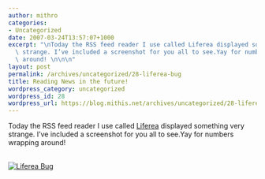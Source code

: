 ```yaml
---
author: mithro
categories:
- Uncategorized
date: 2007-03-24T13:57:07+1000
excerpt: "\nToday the RSS feed reader I use called Liferea displayed something very\
  \ strange. I’ve included a screenshot for you all to see.Yay for numbers wrapping\
  \ around! \n\n\n"
layout: post
permalink: /archives/uncategorized/28-liferea-bug
title: Reading News in the future!
wordpress_category: uncategorized
wordpress_id: 28
wordpress_url: https://blog.mithis.net/archives/uncategorized/28-liferea-bug
---
```


<div >
<p>Today the RSS feed reader I use called <a href="http://liferea.sourceforge.net/">Liferea</a> displayed something very strange. I’ve included a screenshot for you all to see.Yay for numbers wrapping around! </p>
<p><a href="https://blog.mithis.net/wp-content/uploads/2007/03/liferea.png" title="Liferea Bug"><br/>
<img alt="Liferea Bug"  src="https://blog.mithis.net/wp-content/uploads/2007/03/liferea.png"/></a></p>
</div>